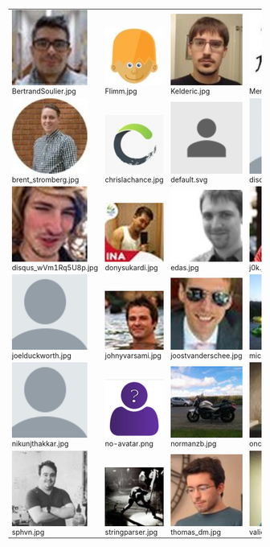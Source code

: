 <table><tr>
<tr>
<td valign="bottom">
<img src="./BertrandSoulier.jpg" width="150"><br>
BertrandSoulier.jpg
</td>

<td valign="bottom">
<img src="./Flimm.jpg" width="150"><br>
Flimm.jpg
</td>

<td valign="bottom">
<img src="./Kelderic.jpg" width="150"><br>
Kelderic.jpg
</td>

<td valign="bottom">
<img src="./Memes11.jpg" width="150"><br>
Memes11.jpg
</td>

<td valign="bottom">
<img src="./afonsoalban.jpg" width="150"><br>
afonsoalban.jpg
</td>

<td valign="bottom">
<img src="./and_finally.jpg" width="150"><br>
and_finally.jpg
</td>

</tr>
<tr>
<td valign="bottom">
<img src="./brent_stromberg.jpg" width="150"><br>
brent_stromberg.jpg
</td>

<td valign="bottom">
<img src="./chrislachance.jpg" width="150"><br>
chrislachance.jpg
</td>

<td valign="bottom">
<img src="./default.svg" width="150"><br>
default.svg
</td>

<td valign="bottom">
<img src="./disqus_5Q8OEPIegL.jpg" width="150"><br>
disqus_5Q8OEPIegL.jpg
</td>

<td valign="bottom">
<img src="./disqus_LjLK0Z8psR.jpg" width="150"><br>
disqus_LjLK0Z8psR.jpg
</td>

<td valign="bottom">
<img src="./disqus_VHWaLrfuF5.jpg" width="150"><br>
disqus_VHWaLrfuF5.jpg
</td>

</tr>
<tr>
<td valign="bottom">
<img src="./disqus_wVm1Rq5U8p.jpg" width="150"><br>
disqus_wVm1Rq5U8p.jpg
</td>

<td valign="bottom">
<img src="./donysukardi.jpg" width="150"><br>
donysukardi.jpg
</td>

<td valign="bottom">
<img src="./edas.jpg" width="150"><br>
edas.jpg
</td>

<td valign="bottom">
<img src="./j0k.jpg" width="150"><br>
j0k.jpg
</td>

<td valign="bottom">
<img src="./jackdinker.jpg" width="150"><br>
jackdinker.jpg
</td>

<td valign="bottom">
<img src="./jimthebigfatsmileylion.jpg" width="150"><br>
jimthebigfatsmileylion.jpg
</td>

</tr>
<tr>
<td valign="bottom">
<img src="./joelduckworth.jpg" width="150"><br>
joelduckworth.jpg
</td>

<td valign="bottom">
<img src="./johnyvarsami.jpg" width="150"><br>
johnyvarsami.jpg
</td>

<td valign="bottom">
<img src="./joostvanderschee.jpg" width="150"><br>
joostvanderschee.jpg
</td>

<td valign="bottom">
<img src="./michael_gunner.jpg" width="150"><br>
michael_gunner.jpg
</td>

<td valign="bottom">
<img src="./myeyesarehungry.jpg" width="150"><br>
myeyesarehungry.jpg
</td>

<td valign="bottom">
<img src="./nhoizey.jpg" width="150"><br>
nhoizey.jpg
</td>

</tr>
<tr>
<td valign="bottom">
<img src="./nikunjthakkar.jpg" width="150"><br>
nikunjthakkar.jpg
</td>

<td valign="bottom">
<img src="./no-avatar.png" width="150"><br>
no-avatar.png
</td>

<td valign="bottom">
<img src="./normanzb.jpg" width="150"><br>
normanzb.jpg
</td>

<td valign="bottom">
<img src="./oncletom.jpg" width="150"><br>
oncletom.jpg
</td>

<td valign="bottom">
<img src="./randyfellmy.jpg" width="150"><br>
randyfellmy.jpg
</td>

<td valign="bottom">
<img src="./simevidas.jpg" width="150"><br>
simevidas.jpg
</td>

</tr>
<tr>
<td valign="bottom">
<img src="./sphvn.jpg" width="150"><br>
sphvn.jpg
</td>

<td valign="bottom">
<img src="./stringparser.jpg" width="150"><br>
stringparser.jpg
</td>

<td valign="bottom">
<img src="./thomas_dm.jpg" width="150"><br>
thomas_dm.jpg
</td>

<td valign="bottom">
<img src="./validatethis.jpg" width="150"><br>
validatethis.jpg
</td>

<td valign="bottom">
<img src="./vhpoet.jpg" width="150"><br>
vhpoet.jpg
</td>

<td valign="bottom">
<img src="./weisk.jpg" width="150"><br>
weisk.jpg
</td>

</tr></table>